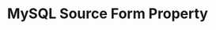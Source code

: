 ---
# -------------------------- #
#        CONTENT TYPE        #
# -------------------------- #

content-type: "api-form"
form-type: "source"
key: "source-form-properties-mysql-object"


# -------------------------- #
#        OBJECT INFO         #
# -------------------------- #

title: "MySQL Source Form Property"
api-type: "platform.mysql"
display-name: "MySQL"

source-type: "database"
docs-name: "mysql"
db-type: "mysql"

description: ""


# -------------------------- #
#      OBJECT ATTRIBUTES     #
# -------------------------- #

## See these fields in _data/connect/common/database-sources.yml > all-databases
## This object will also list the fields in the `mysql` list ^

uses-common-fields: true
uses-feature-fields: true
uses-start-date: false

object-attributes:
  - name: "check_hostname"
    type: "string"
    required: false
    internal: false
    description: |
      **Optional**: This property works with the `verify_mode` property to validate that the hostname of the database server matches the name in the provided certificate. Accepted values are:

      - `true`
      - `false`

      **Note**: If the user doesn't want to use a custom CA, this property and the `verify_mode` property should both be enabled (`true`).
    value: "true"
    
  - name: "ssl_ca"
    type: "string"
    required: false
    internal: false
    description: |
      **Optional**: The certificate (typically a CA or server certificate) Stitch should verify the SSL connection against. The connection will succeed only if the server's certifcate verifies against the certificate provided.

      **Note**: Providing a certifcate via this property isn't required to use SSL. This is only if Stitch should verify the connection against a specific certificate.
    value: "<SSL_CERTIFICATE>"
  
  - name: "ssl_cert"
    type: "string"
    required: false
    internal: false
    description: |
      **Optional**: If `ssl_client_auth_enabled: true`, the SSL client authentication cerficiate stitch should use. The `ssl_key` property must also be provided to ensure the connection is successful.
    value: "<CA_CERTIFICATE>"

  - name: "ssl_client_auth_enabled"
    type: "string"
    required: false
    internal: false
    description: |
      **Optional**: Indicates if SSL client authentication should be used. Accepted values are:

      - `true`
      - `false`
    value: "true"

  - name: "ssl_key"
    type: "string"
    required: false
    internal: false
    description: |
      **Optional**: If `ssl_client_auth_enabled: true`, the SSL client authentication key stitch should use. The `ssl_ca` property must also be provided to ensure the connection is successful.
    value: "<CA_KEY>"
    
  - name: "verify_mode"
    type: "string"
    required: false
    internal: false
    description: |
      **Optional**: SSL certificate verification is enabled when a Certificate Authority (CA) is provided. If `true`, Stitch will enforce it in lieu of a custom CA. Accepted values are:

      - `true`
      - `false`

      **Note**: If the user doesn't want to use a custom CA, this property and the `check_hostname` property should both be enabled (`true`).
    value: "true"
---